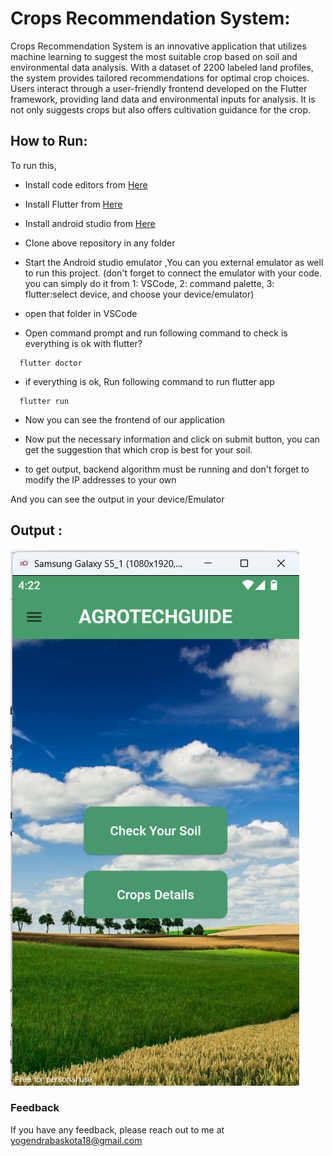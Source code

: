 
# Crops Recommendation System:

Crops Recommendation System is an innovative application that utilizes machine learning to suggest the most suitable crop based on soil and environmental data analysis. With a dataset of 2200 labeled land profiles, the system provides tailored recommendations for optimal crop choices. Users interact through a user-friendly frontend developed on the Flutter framework, providing land data and environmental inputs for analysis. It is not only suggests crops but also offers cultivation guidance for the crop.  


## How to Run:
To run this, 
- Install code editors from [Here](https://code.visualstudio.com/download)
- Install Flutter from [Here](https://docs.flutter.dev/get-started/install) 
- Install android studio from [Here](https://developer.android.com/studio) 

- Clone above repository in any folder 
- Start the Android studio emulator ,You can you external emulator as well to run this project. (don't forget to connect the emulator with your code. you can simply do it from 1: VSCode, 2: command palette, 3: flutter:select device, and choose your device/emulator)
- open that folder in VSCode 

- Open command prompt and run following command to check is everything is ok with flutter?
```https
  flutter doctor
```
- if everything is ok, Run following command to run flutter app
```https
  flutter run 

```
- Now you can see the frontend of our application
- Now put the necessary information and click on submit button, you can get the suggestion that which crop is best for your soil.

- to get output, backend algorithm must be running and don't forget to modify the IP addresses to your own 


And you can see the output in your device/Emulator 

## Output :
<img src="./crops recommendation system/assets/output.png" />

### Feedback

If you have any feedback, please reach out to me at yogendrabaskota18@gmail.com 



